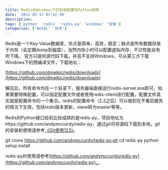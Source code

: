 ```yaml
---
title: Redis在Windows下的安装配置及Python调用
date: '2011-05-17 07:42:30'
description: 
tags: ['python' 'redis' 'redis-py' 'windows' '安装']
categories: ['NoSQL' '技术']
---
```


Redis是一个Key-Value数据库，优点是简单，高效，稳定；缺点是所有数据存放于内存（会定期dump到磁盘），当然内存小时可以配置虚拟内存，不过性能会有所下降。
官方只提供源代码下载，并且不支持Windows，可从第三方下载Windows下的预编译文件，下载地址：

[https://github.com/dmajkic/redis/downloads](https://github.com/dmajkic/redis/downloads)

解压后，所有命令均在一个目录下，服务器端直接运行redis-server.exe即可，如果需要特殊配置，可以指定配置文件或者使用redis-client进行配置。配置文件其实就是配置命令的一个集合。redis的配置命令（2.2之后）可以做到在不重启服务的情况下生效，包括redis版本更新，slave转为master等等。

Redis的Python接口目前比较成熟的是redis-py，项目地址为https://github.com/andymccurdy/redis-py，通过git可将源码下载到本地，git的安装和使用请参考[《Git使用123》](http://www.lunny.info/html/2011/01/24/625330.html)。

git clone https://github.com/andymccurdy/redis-py.git
cd redis-py
python setup install

redis-py的使用请参考[https://github.com/andymccurdy/redis-py](https://github.com/andymccurdy/redis-py)。
